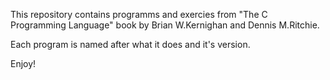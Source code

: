 This repository contains programms and exercies from "The C Programming Language" book by Brian W.Kernighan and Dennis M.Ritchie.

Each program is named after what it does and it's version.

Enjoy!
